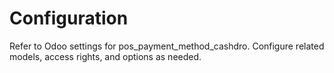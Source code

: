 # Configuration

Refer to Odoo settings for pos_payment_method_cashdro. Configure related models, access rights, and options as needed.
